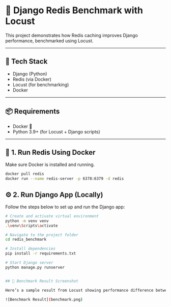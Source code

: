 # 🚀 Django Redis Benchmark with Locust

This project demonstrates how Redis caching improves Django performance, benchmarked using Locust.

---

## 🧱 Tech Stack

- Django (Python)
- Redis (via Docker)
- Locust (for benchmarking)
- Docker

---

## 📦 Requirements

- Docker 🐳
- Python 3.9+ (for Locust + Django scripts)

---

## 🐳 1. Run Redis Using Docker

Make sure Docker is installed and running.

```bash
docker pull redis
docker run --name redis-server -p 6378:6379 -d redis
```

## ⚙️ 2. Run Django App (Locally)

Follow the steps below to set up and run the Django app:

```bash
# Create and activate virtual environment
python -m venv venv
.\venv\Scripts\activate

# Navigate to the project folder
cd redis_benchmark

# Install dependencies
pip install -r requirements.txt

# Start Django server
python manage.py runserver


## 📸 Benchmark Result Screenshot

Here’s a sample result from Locust showing performance difference between cache vs no-cache:

![Benchmark Result](benchmark.png)